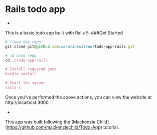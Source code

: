 # Rails todo app

-
This is a basic todo app built with Rails 5.
###Get Started
```ruby
# Clone the repo
git clone git@github.com:carolinewilson/todo-app-rails.git

# cd into repo
cd ./todo-app-rails

# Install required gems
bundle install

# Start the server
rails s
```

Once you've performed the above actions, you can view the website at http://localhost:3000. 

-

This app was built following the [Mackenzie Child] (https://github.com/mackenziechild/Todo-App) tutorial.